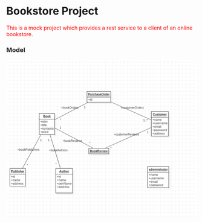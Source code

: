 # Bookstore Project

<p style="color:red;">This is a mock project which provides a rest service to a client of an online bookstore.</p>


<h3>Model</h3>
<a><img src="https://github.com/nganga-anaene/web-projects/blob/master/bookstore/bookstore%20simple%20model.png"></a>
